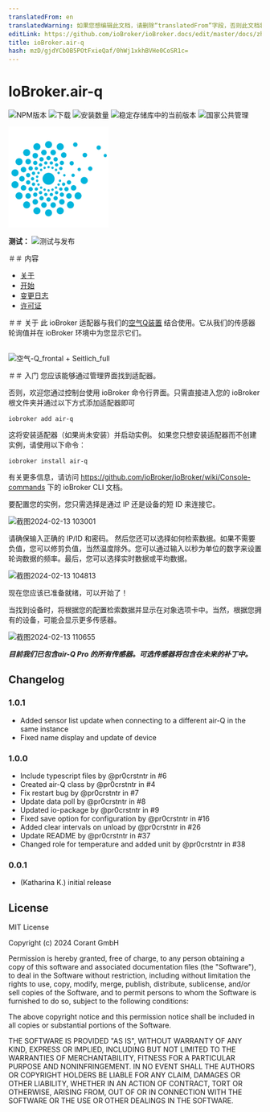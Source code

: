 ```yaml
---
translatedFrom: en
translatedWarning: 如果您想编辑此文档，请删除“translatedFrom”字段，否则此文档将再次自动翻译
editLink: https://github.com/ioBroker/ioBroker.docs/edit/master/docs/zh-cn/adapterref/iobroker.air-q/README.md
title: ioBroker.air-q
hash: mzD/gjdYCbOB5POtFxieQaf/0hWj1xkhBVHe0CoSR1c=
---
```

# IoBroker.air-q

![NPM版本](https://img.shields.io/npm/v/iobroker.air-q.svg)
![下载](https://img.shields.io/npm/dm/iobroker.air-q.svg)
![安装数量](https://iobroker.live/badges/air-q-installed.svg)
![稳定存储库中的当前版本](https://iobroker.live/badges/air-q-stable.svg)
![国家公共管理](https://nodei.co/npm/iobroker.air-q.png?downloads=true)

<img src="admin/air-q.png" alt="Airq 标志" width="200"/>

**测试：** ![测试与发布](https://github.com/CorantGmbH/ioBroker.air-q/workflows/Test%20and%20Release/badge.svg)

＃＃ 内容
- [关于](#about)
- [开始](#start)
- [变更日志](#change)
- [许可证](#license)

＃＃ 关于<a id="about"/>
此 ioBroker 适配器与我们的[空气Q装置](https://www.air-q.com) 结合使用。它从我们的传感器轮询值并在 ioBroker 环境中为您显示它们。
</br> </br>

![空气-Q_frontal + Seitlich_full](https://github.com/CorantGmbH/ioBroker.air-q/assets/107550719/5c38d737-9641-463f-bd07-ac62ce5f1973)

＃＃ 入门<a id="start" />
您应该能够通过管理界面找到适配器。

否则，欢迎您通过控制台使用 ioBroker 命令行界面。只需直接进入您的 ioBroker 根文件夹并通过以下方式添加适配器即可

```
iobroker add air-q
```

这将安装适配器（如果尚未安装）并启动实例。
如果您只想安装适配器而不创建实例，请使用以下命令：

```
iobroker install air-q
```

有关更多信息，请访问 https://github.com/ioBroker/ioBroker/wiki/Console-commands 下的 ioBroker CLI 文档。

要配置您的实例，您只需选择是通过 IP 还是设备的短 ID 来连接它。

![截图2024-02-13 103001](https://github.com/CorantGmbH/ioBroker.air-q/assets/107550719/ec878783-af56-490d-af66-43c53c27df20)

请确保输入正确的 IP/ID 和密码。
然后您还可以选择如何检索数据。如果不需要负值，您可以修剪负值，当然温度除外。您可以通过输入以秒为单位的数字来设置轮询数据的频率。最后，您可以选择实时数据或平均数据。

![截图2024-02-13 104813](https://github.com/CorantGmbH/ioBroker.air-q/assets/107550719/429c57ab-933f-4930-a02b-30da7b5df180)

现在您应该已准备就绪，可以开始了！

当找到设备时，将根据您的配置检索数据并显示在对象选项卡中。当然，根据您拥有的设备，可能会显示更多传感器。

![截图2024-02-13 110655](https://github.com/CorantGmbH/ioBroker.air-q/assets/107550719/5639fdcb-3acf-4223-b1fa-fb69016c9d7b)

***目前我们已包含air-Q Pro 的所有传感器。可选传感器将包含在未来的补丁中。***

## Changelog

### 1.0.1

* Added sensor list update when connecting to a different air-Q in the same instance
* Fixed name display and update of device

### 1.0.0

* Include typescript files by @pr0crstntr in #6
* Created air-Q class by @pr0crstntr in #4
* Fix restart bug by @pr0crstntr in #7
* Update data poll by @pr0crstntr in #8
* Updated io-package by @pr0crstntr in #9
* Fixed save option for configuration by @pr0crstntr in #16
* Added clear intervals on unload by @pr0crstntr in #26
* Update README by @pr0crstntr in #37
* Changed role for temperature and added unit by @pr0crstntr in #38

### 0.0.1

* (Katharina K.) initial release

## License

MIT License

Copyright (c) 2024 Corant GmbH

Permission is hereby granted, free of charge, to any person obtaining a copy
of this software and associated documentation files (the "Software"), to deal
in the Software without restriction, including without limitation the rights
to use, copy, modify, merge, publish, distribute, sublicense, and/or sell
copies of the Software, and to permit persons to whom the Software is
furnished to do so, subject to the following conditions:

The above copyright notice and this permission notice shall be included in all
copies or substantial portions of the Software.

THE SOFTWARE IS PROVIDED "AS IS", WITHOUT WARRANTY OF ANY KIND, EXPRESS OR
IMPLIED, INCLUDING BUT NOT LIMITED TO THE WARRANTIES OF MERCHANTABILITY,
FITNESS FOR A PARTICULAR PURPOSE AND NONINFRINGEMENT. IN NO EVENT SHALL THE
AUTHORS OR COPYRIGHT HOLDERS BE LIABLE FOR ANY CLAIM, DAMAGES OR OTHER
LIABILITY, WHETHER IN AN ACTION OF CONTRACT, TORT OR OTHERWISE, ARISING FROM,
OUT OF OR IN CONNECTION WITH THE SOFTWARE OR THE USE OR OTHER DEALINGS IN THE
SOFTWARE.